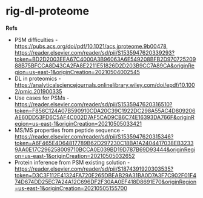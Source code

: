# rig-dl-proteome

**Refs**

* PSM difficulties - https://pubs.acs.org/doi/pdf/10.1021/acs.jproteome.9b00478, https://reader.elsevier.com/reader/sd/pii/S1535947620339293?token=BD2D2003EEA67C4000A3B96063A6E549208BFB2D97072520988B75BFCCA8D43CA2FA8E2211E51826D2D203B9CC7A89CA&originRegion=us-east-1&originCreation=20210504002545
* DL in proteomics - https://analyticalsciencejournals.onlinelibrary.wiley.com/doi/epdf/10.1002/pmic.201900335
* Use cases for PSMs - https://reader.elsevier.com/reader/sd/pii/S1535947620316510?token=F856C124A07B590910CDA20C39C1922DC298A55AC4D809206AE60DD53FD6C5AF4C002D7AF5CAD9CB6C74E16393DA766F&originRegion=us-east-1&originCreation=20210505033421
* MS/MS properties from peptide sequence - https://reader.elsevier.com/reader/sd/pii/S1535947620315346?token=A6F465E4D64817789B62D297230C18BA1A2404417038EB32339AA0E17C296258009710BCCA0E039BD19D787B69D93444&originRegion=us-east-1&originCreation=20210505032652
* Protein inference from PSM existing solution - https://reader.elsevier.com/reader/sd/pii/S1874391920303535?token=D3C3F112E41324FA720E265DBEAB29A31BA0D7A3F7C902F01F474D674DD25EC7A24A12C696DF2F30AA0EF418D8691E70&originRegion=us-east-1&originCreation=20210505155700
